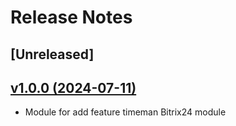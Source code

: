 # Release Notes

## [Unreleased]

## [v1.0.0 (2024-07-11)]()
- Module for add feature timeman Bitrix24 module